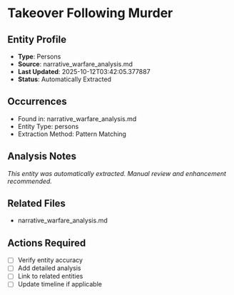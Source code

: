 # Takeover Following Murder

## Entity Profile
- **Type**: Persons
- **Source**: narrative_warfare_analysis.md
- **Last Updated**: 2025-10-12T03:42:05.377887
- **Status**: Automatically Extracted

## Occurrences
- Found in: narrative_warfare_analysis.md
- Entity Type: persons
- Extraction Method: Pattern Matching

## Analysis Notes
*This entity was automatically extracted. Manual review and enhancement recommended.*

## Related Files
- narrative_warfare_analysis.md

## Actions Required
- [ ] Verify entity accuracy
- [ ] Add detailed analysis
- [ ] Link to related entities
- [ ] Update timeline if applicable

